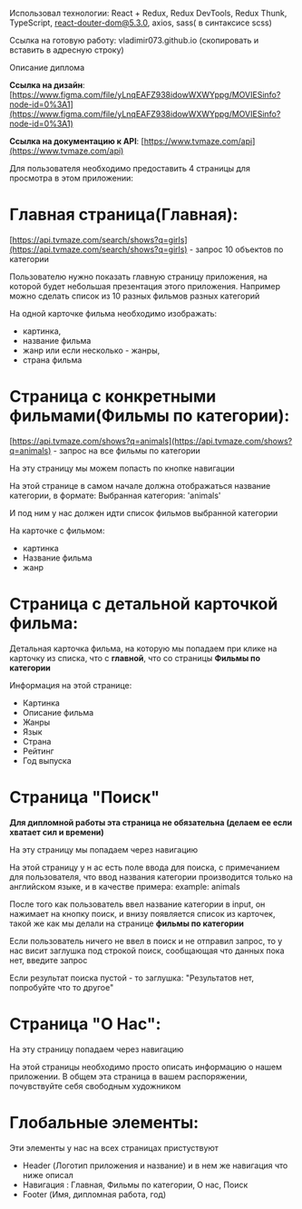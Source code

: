 Использовал технологии: React + Redux, Redux DevTools, Redux Thunk, TypeScript, react-douter-dom@5.3.0, axios, sass( в синтаксисе scss)

Ссылка на готовую работу: vladimir073.github.io (скопировать и вставить в адресную строку)

Описание диплома

**Ссылка на дизайн**: [https://www.figma.com/file/yLnqEAFZ938idowWXWYppg/MOVIESinfo?node-id=0%3A1](https://www.figma.com/file/yLnqEAFZ938idowWXWYppg/MOVIESinfo?node-id=0%3A1) 

**Ссылка на документацию к API**: [https://www.tvmaze.com/api](https://www.tvmaze.com/api)

Для пользователя необходимо предоставить 4 страницы для просмотра в этом приложении: 

# Главная страница(Главная):

[https://api.tvmaze.com/search/shows?q=girls](https://api.tvmaze.com/search/shows?q=girls) - запрос 10 объектов по категории

Пользователю нужно показать главную страницу приложения, на которой будет небольшая презентация этого приложения. Например можно сделать список из 10 разных фильмов разных категорий

На одной карточке фильма необходимо изображать:

- картинка,
- название фильма
- жанр или если несколько - жанры,
- страна фильма

# Страница с конкретными фильмами(Фильмы по категории):

[https://api.tvmaze.com/shows?q=animals](https://api.tvmaze.com/shows?q=animals) - запрос на все фильмы по категории

На эту страницу мы можем попасть по кнопке навигации

На этой странице в самом начале должна отображаться название категории, в формате: Выбранная категория: 'animals'

И под ним у нас должен идти список фильмов выбранной категории

На карточке с фильмом:

- картинка
- Название фильма
- жанр

# Страница с детальной карточкой фильма:

Детальная карточка фильма, на которую мы попадаем при клике на карточку из списка, что с **главной**, что со страницы **Фильмы по категории**

Информация на этой странице:

- Картинка
- Описание фильма
- Жанры
- Язык
- Страна
- Рейтинг
- Год выпуска

# Страница "Поиск"

**Для дипломной работы эта страница не обязательна (делаем ее если хватает сил и времени)**

На эту страницу мы попадаем через навигацию

На этой страницу у н ас есть поле ввода для поиска, с примечанием для пользователя, что ввод названия категории производится только на английском языке, и в качестве примера: example: animals

После того как пользователь ввел название категории в input, он нажимает на кнопку поиск, и внизу появляется список из карточек, такой же как мы делали на странице **фильмы по категории**

Если пользователь ничего не ввел в поиск и не отправил запрос, то у нас висит заглушка под строкой поиск, сообщающая что данных пока нет, введите запрос

Если результат поиска пустой - то заглушка: "Результатов нет, попробуйте что то другое"

# Страница "О Нас":

На эту страницу попадаем через навигацию

На этой страницы необходимо просто описать информацию о нашем приложении. В общем эта страница в вашем распоряжении, почувствуйте себя свободным художником

# Глобальные элементы:

Эти элементы у нас на всех страницах пристуствуют

- Header (Логотип приложения и название) и в нем же навигация что ниже описал
- Навигация : Главная, Фильмы по категории, О нас, Поиск
- Footer (Имя, дипломная работа, год)
